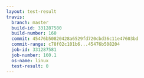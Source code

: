 ```yaml
---
layout: test-result
travis:
  branch: master
  build-id: 331287580
  build-number: 160
  commit: 45476b50820428a6529fd720cbd36c11e47603bd
  commit-range: c78f02c101b6...45476b508204
  job-id: 331287581
  job-number: 160.1
  os-name: linux
  test-result: 0
---
```

